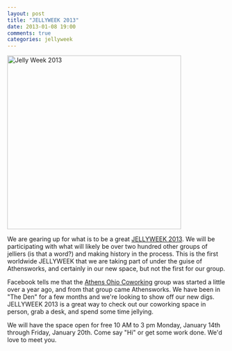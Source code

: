 ```yaml
---
layout: post
title: "JELLYWEEK 2013"
date: 2013-01-08 19:00
comments: true
categories: jellyweek
---
```


<img src="/images/jellyweek2013/jellyweek2013-small.png" alt="Jelly Week 2013" width="400" />

We are gearing up for what is to be a great [JELLYWEEK 2013](http://jellyweek.tumblr.com/). We will be participating with what will likely be over two hundred other groups of jelliers (is that a word?) and making history in the process.  <!-- more -->This is the first worldwide JELLYWEEK that we are taking part of under the guise of Athensworks, and certainly in our new space, but not the first for our group.

Facebook tells me that the [Athens Ohio Coworking](https://www.facebook.com/groups/304520699579540/?fref=ts) group was started a little over a year ago, and from that group came Athensworks.  We have been in "The Den" for a few months and we're looking to show off our new digs.  JELLYWEEK 2013 is a great way to check out our coworking space in person, grab a desk, and spend some time jellying.

We will have the space open for free 10 AM to 3 pm Monday, January 14th through Friday, January 20th. Come say "Hi" or get some work done.  We'd love to meet you.